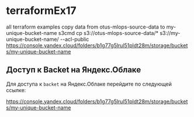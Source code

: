 # terraformEx17
all terraform examples
copy data from otus-mlops-source-data to my-unique-bucket-name
s3cmd cp s3://otus-mlops-source-data/* s3://my-unique-bucket-name/ --acl-public
https://console.yandex.cloud/folders/b1g77g5lrul51pldt28m/storage/buckets/my-unique-bucket-name
## Доступ к Baсket на Яндекс.Облаке

Для доступа к `baсket` на Яндекс.Облаке перейдите по следующей ссылке:

https://console.yandex.cloud/folders/b1g77g5lrul51pldt28m/storage/buckets/my-unique-bucket-name

